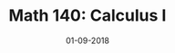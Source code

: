 ---
collection: teaching
title: "Math 140: Calculus I"
type: "Teaching Assistant"
venue: "University of Maryland"
date: 01-09-2018
location: "College Park, MD, USA"
paperurl: https://www-math.umd.edu/undergraduate/departmental-course-pages/offered-courses/362-math-140-calculus-i.html
---